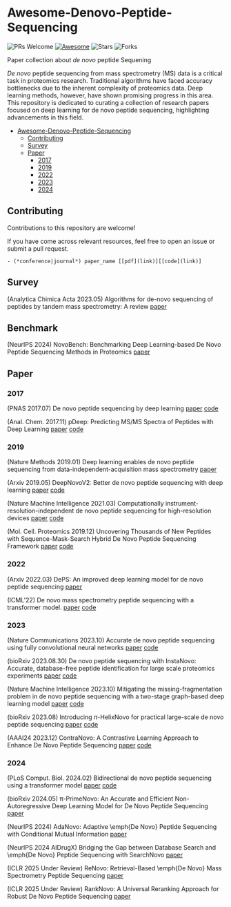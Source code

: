 # Awesome-Denovo-Peptide-Sequencing

![PRs Welcome](https://img.shields.io/badge/PRs-Welcome-green)  [![Awesome](https://awesome.re/badge.svg)](https://awesome.re) ![Stars](https://img.shields.io/github/stars/jingbo02/Awesome-Denovo-Peptide-Sequencing?color=yellow)  ![Forks](https://img.shields.io/github/forks/jingbo02/Awesome-Denovo-Peptide-Sequencing?color=blue&label=Fork)

Paper collection about *de novo* peptide Sequening

*De novo* peptide sequencing from mass spectrometry (MS) data is a critical task in proteomics research. Traditional algorithms have faced accuracy bottlenecks due to the inherent complexity of proteomics data. Deep learning methods, however, have shown promising progress in this area. This repository is dedicated to curating a collection of research papers focused on deep learning for de novo peptide sequencing, highlighting advancements in this field.


- [Awesome-Denovo-Peptide-Sequencing](#awesome-denovo-peptide-sequencing)
  - [Contributing](#contributing)
  - [Survey](#survey)
  - [Paper](#paper)
    - [2017](#2017)
    - [2019](#2019)
    - [2022](#2022)
    - [2023](#2023)
    - [2024](#2024)


## Contributing

Contributions to this repository are welcome!

If you have come across relevant resources, feel free to open an issue or submit a pull request.

```
- (*conference|journal*) paper_name [[pdf](link)][[code](link)]
```


## Survey


(Analytica Chimica Acta 2023.05) Algorithms for de-novo sequencing of peptides by tandem mass 
spectrometry: A review [paper](https://www.sciencedirect.com/science/article/abs/pii/S0003267023005512)


## Benchmark

(NeurIPS 2024) NovoBench: Benchmarking Deep Learning-based De Novo Peptide Sequencing Methods in Proteomics [paper](https://arxiv.org/pdf/2406.11906)


## Paper

### 2017

(PNAS 2017.07) De novo peptide sequencing by deep learning [paper](https://www.pnas.org/doi/epdf/10.1073/pnas.1705691114) [code](https://github.com/nh2tran/DeepNovo)

(Anal. Chem. 2017.11) pDeep: Predicting MS/MS Spectra of Peptides with Deep Learning [paper](https://pubs.acs.org/doi/10.1021/acs.analchem.7b02566) [code](https://github.com/pFindStudio/pDeep)


### 2019

(Nature Methods 2019.01) Deep learning enables de novo peptide sequencing from data-independent-acquisition mass spectrometry [paper](https://www.nature.com/articles/s41592-018-0260-3)

(Arxiv 2019.05) DeepNovoV2: Better de novo peptide sequencing with deep learning [paper](https://arxiv.org/pdf/1904.08514.pdf) [code](https://github.com/volpato30/DeepNovoV2)

(Nature Machine Intelligence 2021.03) Computationally instrument-resolution-independent de novo peptide sequencing for high-resolution devices [paper](https://www.nature.com/articles/s42256-021-00304-3) [code](https://github.com/irleader/PointNovo)

(Mol. Cell. Proteomics 2019.12) Uncovering Thousands of New Peptides with Sequence-Mask-Search Hybrid De Novo Peptide Sequencing Framework [paper](https://www.sciencedirect.com/science/article/pii/S1535947620316509) [code](https://github.com/cmb-chula/SMSNet)


### 2022

(Arxiv 2022.03) DePS: An improved deep learning model for de novo peptide sequencing [paper](https://arxiv.org/abs/2203.08820)

(ICML'22) De novo mass spectrometry peptide sequencing with a transformer model. [paper](https://proceedings.mlr.press/v162/yilmaz22a.html) [code](https://github.com/Noble-Lab/casanovo?tab=readme-ov-file)


### 2023

(Nature Communications 2023.10) Accurate de novo peptide sequencing using fully convolutional neural networks [paper](https://www.nature.com/articles/s41467-023-43010-x) [code](https://github.com/lkytal/PepNet)

(bioRxiv 2023.08.30) De novo peptide sequencing with InstaNovo: Accurate, database-free peptide identification for large scale proteomics experiments [paper](https://www.biorxiv.org/content/10.1101/2023.08.30.555055v3) [code](https://github.com/instadeepai/InstaNovo?tab=readme-ov-file)

(Nature Machine Intelligence 2023.10) Mitigating the missing-fragmentation problem in de novo peptide sequencing with a two-stage graph-based deep learning model [paper](https://www.nature.com/articles/s42256-023-00738-x) [code](https://github.com/AmadeusloveIris/GraphNovo)

(bioRxiv 2023.08) Introducing $\pi$-HelixNovo for practical large-scale de novo peptide sequencing [paper](https://www.biorxiv.org/content/10.1101/2023.07.15.549133v3) [code](https://github.com/PHOENIXcenter/pi-HelixNovo)

(AAAI24 2023.12) ContraNovo: A Contrastive Learning Approach to Enhance De Novo Peptide Sequencing [paper](https://arxiv.org/pdf/2312.11584v1.pdf) [code](https://github.com/BEAM-Labs/ContraNovo)

### 2024

(PLoS Comput. Biol. 2024.02) Bidirectional de novo peptide sequencing using a transformer model [paper](https://journals.plos.org/ploscompbiol/article?id=10.1371/journal.pcbi.1011892) [code](https://github.com/ProteomeTeam/NovoB)

(bioRxiv 2024.05) π-PrimeNovo: An Accurate and Efficient Non-Autoregressive Deep Learning Model for De Novo Peptide Sequencing [paper](https://www.biorxiv.org/content/10.1101/2024.05.17.594647v1)

(NeurIPS 2024) AdaNovo: Adaptive \emph{De Novo} Peptide Sequencing with Conditional Mutual Information [paper](https://arxiv.org/abs/2403.07013)

(NeurIPS 2024 AIDrugX) Bridging the Gap between Database Search and \emph{De Novo} Peptide Sequencing with SearchNovo [paper](https://openreview.net/pdf?id=MfphfLFhD4)

(ICLR 2025 Under Review) ReNovo: Retrieval-Based \emph{De Novo} Mass Spectrometry Peptide Sequencing [paper](https://openreview.net/forum?id=uQnvYP7yX9)

(ICLR 2025 Under Review) RankNovo: A Universal Reranking Approach for Robust De Novo Peptide Sequencing [paper](https://openreview.net/forum?id=87B3zDRMjv)


